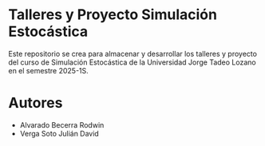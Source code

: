 # Talleres y Proyecto Simulación Estocástica

Este repositorio se crea para almacenar y desarrollar los talleres y proyecto del curso de Simulación Estocástica de la Universidad Jorge Tadeo Lozano en el semestre 2025-1S.

# Autores

- Alvarado Becerra Rodwin
- Verga Soto Julián David
